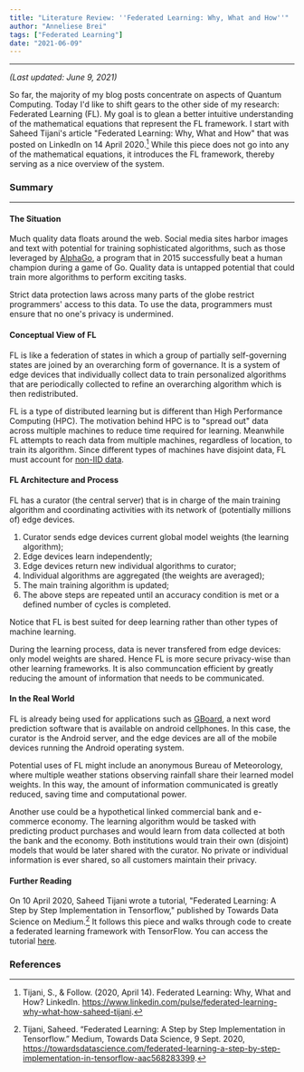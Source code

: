 ```yaml
---
title: "Literature Review: ''Federated Learning: Why, What and How''"
author: "Anneliese Brei"
tags: ["Federated Learning"] 
date: "2021-06-09" 
---
```

-----------------------------
*(Last updated: June 9, 2021)*

So far, the majority of my blog posts concentrate on aspects of Quantum Computing. Today I'd like to shift gears to the other side of my research: Federated Learning (FL). My goal is to glean a better intuitive understanding of the mathematical equations that represent the FL framework. I start with Saheed Tijani's article "Federated Learning: Why, What and How" that was posted on LinkedIn on 14 April 2020.[^1] While this piece does not go into any of the mathematical equations, it introduces the FL framework, thereby serving as a nice overview of the system.

### Summary

---------------
#### The Situation
Much quality data floats around the web. Social media sites harbor images and text with potential for training sophisticated algorithms, such as those leveraged by [AlphaGo](https://en.wikipedia.org/wiki/AlphaGo), a program that in 2015 successfully beat a human champion during a game of Go. Quality data is untapped potential that could train more algorithms to perform exciting tasks.

Strict data protection laws across many parts of the globe restrict programmers' access to this data. To use the data, programmers must ensure that no one's privacy is undermined.

#### Conceptual View of FL
FL is like a federation of states in which a group of partially self-governing states are joined by an overarching form of governance. It is a system of edge devices that individually collect data to train personalized algorithms that are periodically collected to refine an overarching algorithm which is then redistributed.

FL is a type of distributed learning but is different than High Performance Computing (HPC). The motivation behind HPC is to "spread out" data across multiple machines to reduce time required for learning. Meanwhile FL attempts to reach data from multiple machines, regardless of location, to train its algorithm. Since different types of machines have disjoint data, FL must account for [non-IID data](https://xzhu0027.gitbook.io/blog/ml-system/sys-ml-index/learning-from-non-iid-data).

#### FL Architecture and Process
FL has a curator (the central server) that is in charge of the main training algorithm and coordinating activities with its network of (potentially millions of) edge devices.

1. Curator sends edge devices current global model weights (the learning algorithm);
2. Edge devices learn independently;
3. Edge devices return new individual algorithms to curator;
4. Individual algorithms are aggregated (the weights are averaged);
5. The main training algorithm is updated;
6. The above steps are repeated until an accuracy condition is met or a defined number of cycles is completed.

Notice that FL is best suited for deep learning rather than other types of machine learning. 

During the learning process, data is never transfered from edge devices: only model weights are shared. Hence FL is more secure privacy-wise than other learning frameworks. It is also communcation efficient by greatly reducing the amount of information that needs to be communicated.

#### In the Real World
FL is already being used for applications such as [GBoard](https://blog.google/products/search/gboard-now-on-android/), a next word prediction software that is available on android cellphones. In this case, the curator is the Android server, and the edge devices are all of the mobile devices running the Android operating system.

Potential uses of FL might include an anonymous Bureau of Meteorology, where multiple weather stations observing rainfall share their learned model weights. In this way, the amount of information communicated is greatly reduced, saving time and computational power.

Another use could be a hypothetical linked commercial bank and e-commerce economy. The learning algorithm would be tasked with predicting product purchases and would learn from data collected at both the bank and the economy. Both institutions would train their own (disjoint) models that would be later shared with the curator. No private or individual information is ever shared, so all customers maintain their privacy.

#### Further Reading
On 10 April 2020, Saheed Tijani wrote a tutorial, "Federated Learning: A Step by Step Implementation in Tensorflow," published by Towards Data Science on Medium.[^2] It follows this piece and walks through code to create a federated learning framework with TensorFlow. You can access the tutorial [here](https://towardsdatascience.com/federated-learning-a-step-by-step-implementation-in-tensorflow-aac568283399).

### References
[^1]: Tijani, S., &amp; Follow. (2020, April 14). Federated Learning: Why, What and How? LinkedIn. https://www.linkedin.com/pulse/federated-learning-why-what-how-saheed-tijani. 
[^2]: Tijani, Saheed. “Federated Learning: A Step by Step Implementation in Tensorflow.” Medium, Towards Data Science, 9 Sept. 2020, https://towardsdatascience.com/federated-learning-a-step-by-step-implementation-in-tensorflow-aac568283399. 
